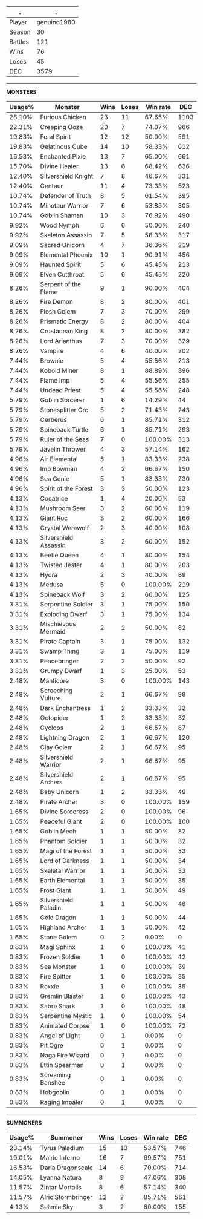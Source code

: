 .|.
|-|-
Player|genuino1980
Season|30
Battles|121
Wins|76
Loses|45
DEC|3579

---
**MONSTERS**

Usage%|Monster|Wins|Loses|Win rate|DEC|
-|-|-|-|-|-|
28.10%|Furious Chicken|23|11|67.65%|1103|
22.31%|Creeping Ooze|20|7|74.07%|966|
19.83%|Feral Spirit|12|12|50.00%|591|
19.83%|Gelatinous Cube|14|10|58.33%|612|
16.53%|Enchanted Pixie|13|7|65.00%|661|
15.70%|Divine Healer|13|6|68.42%|636|
12.40%|Silvershield Knight|7|8|46.67%|331|
12.40%|Centaur|11|4|73.33%|523|
10.74%|Defender of Truth|8|5|61.54%|395|
10.74%|Minotaur Warrior|7|6|53.85%|305|
10.74%|Goblin Shaman|10|3|76.92%|490|
9.92%|Wood Nymph|6|6|50.00%|240|
9.92%|Skeleton Assassin|7|5|58.33%|317|
9.09%|Sacred Unicorn|4|7|36.36%|219|
9.09%|Elemental Phoenix|10|1|90.91%|456|
9.09%|Haunted Spirit|5|6|45.45%|213|
9.09%|Elven Cutthroat|5|6|45.45%|220|
8.26%|Serpent of the Flame|9|1|90.00%|404|
8.26%|Fire Demon|8|2|80.00%|401|
8.26%|Flesh Golem|7|3|70.00%|299|
8.26%|Prismatic Energy|8|2|80.00%|404|
8.26%|Crustacean King|8|2|80.00%|382|
8.26%|Lord Arianthus|7|3|70.00%|329|
8.26%|Vampire|4|6|40.00%|202|
7.44%|Brownie|5|4|55.56%|213|
7.44%|Kobold Miner|8|1|88.89%|396|
7.44%|Flame Imp|5|4|55.56%|255|
7.44%|Undead Priest|5|4|55.56%|248|
5.79%|Goblin Sorcerer|1|6|14.29%|44|
5.79%|Stonesplitter Orc|5|2|71.43%|243|
5.79%|Cerberus|6|1|85.71%|312|
5.79%|Spineback Turtle|6|1|85.71%|293|
5.79%|Ruler of the Seas|7|0|100.00%|313|
5.79%|Javelin Thrower|4|3|57.14%|162|
4.96%|Air Elemental|5|1|83.33%|238|
4.96%|Imp Bowman|4|2|66.67%|150|
4.96%|Sea Genie|5|1|83.33%|230|
4.96%|Spirit of the Forest|3|3|50.00%|123|
4.13%|Cocatrice|1|4|20.00%|53|
4.13%|Mushroom Seer|3|2|60.00%|119|
4.13%|Giant Roc|3|2|60.00%|166|
4.13%|Crystal Werewolf|2|3|40.00%|108|
4.13%|Silvershield Assassin|3|2|60.00%|152|
4.13%|Beetle Queen|4|1|80.00%|154|
4.13%|Twisted Jester|4|1|80.00%|203|
4.13%|Hydra|2|3|40.00%|89|
4.13%|Medusa|5|0|100.00%|219|
4.13%|Spineback Wolf|3|2|60.00%|125|
3.31%|Serpentine Soldier|3|1|75.00%|150|
3.31%|Exploding Dwarf|3|1|75.00%|134|
3.31%|Mischievous Mermaid|2|2|50.00%|82|
3.31%|Pirate Captain|3|1|75.00%|132|
3.31%|Swamp Thing|3|1|75.00%|119|
3.31%|Peacebringer|2|2|50.00%|92|
3.31%|Grumpy Dwarf|1|3|25.00%|53|
2.48%|Manticore|3|0|100.00%|143|
2.48%|Screeching Vulture|2|1|66.67%|98|
2.48%|Dark Enchantress|1|2|33.33%|32|
2.48%|Octopider|1|2|33.33%|32|
2.48%|Cyclops|2|1|66.67%|87|
2.48%|Lightning Dragon|2|1|66.67%|120|
2.48%|Clay Golem|2|1|66.67%|95|
2.48%|Silvershield Warrior|2|1|66.67%|95|
2.48%|Silvershield Archers|2|1|66.67%|95|
2.48%|Baby Unicorn|1|2|33.33%|49|
2.48%|Pirate Archer|3|0|100.00%|159|
1.65%|Divine Sorceress|2|0|100.00%|96|
1.65%|Peaceful Giant|2|0|100.00%|100|
1.65%|Goblin Mech|1|1|50.00%|32|
1.65%|Phantom Soldier|1|1|50.00%|32|
1.65%|Magi of the Forest|1|1|50.00%|33|
1.65%|Lord of Darkness|1|1|50.00%|34|
1.65%|Skeletal Warrior|1|1|50.00%|33|
1.65%|Earth Elemental|1|1|50.00%|35|
1.65%|Frost Giant|1|1|50.00%|49|
1.65%|Silvershield Paladin|1|1|50.00%|48|
1.65%|Gold Dragon|1|1|50.00%|44|
1.65%|Highland Archer|1|1|50.00%|42|
1.65%|Stone Golem|0|2|0.00%|0|
0.83%|Magi Sphinx|1|0|100.00%|41|
0.83%|Frozen Soldier|1|0|100.00%|42|
0.83%|Sea Monster|1|0|100.00%|39|
0.83%|Fire Spitter|1|0|100.00%|35|
0.83%|Rexxie|1|0|100.00%|35|
0.83%|Gremlin Blaster|1|0|100.00%|43|
0.83%|Sabre Shark|1|0|100.00%|48|
0.83%|Serpentine Mystic|1|0|100.00%|54|
0.83%|Animated Corpse|1|0|100.00%|72|
0.83%|Angel of Light|0|1|0.00%|0|
0.83%|Pit Ogre|0|1|0.00%|0|
0.83%|Naga Fire Wizard|0|1|0.00%|0|
0.83%|Ettin Spearman|0|1|0.00%|0|
0.83%|Screaming Banshee|0|1|0.00%|0|
0.83%|Hobgoblin|0|1|0.00%|0|
0.83%|Raging Impaler|0|1|0.00%|0|

---
**SUMMONERS**

Usage%|Summoner|Wins|Loses|Win rate|DEC|
-|-|-|-|-|-|
23.14%|Tyrus Paladium|15|13|53.57%|746|
19.01%|Malric Inferno|16|7|69.57%|751|
16.53%|Daria Dragonscale|14|6|70.00%|714|
14.05%|Lyanna Natura|8|9|47.06%|308|
11.57%|Zintar Mortalis|8|6|57.14%|340|
11.57%|Alric Stormbringer|12|2|85.71%|561|
4.13%|Selenia Sky|3|2|60.00%|155|

